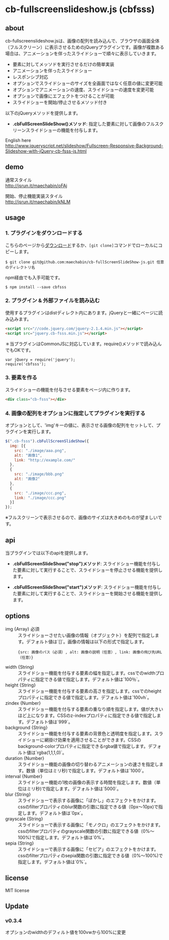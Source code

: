 # cb-fullscreenslideshow.js (cbfsss)

## about

cb-fullscreenslideshow.jsは、画像の配列を読み込んで、ブラウザの画面全体（フルスクリーン）に表示させるためのjQueryプラグインです。画像が複数ある場合は、アニメーションを伴ったスライドショーで順々に表示していきます。

- 要素に対してメッソドを実行させるだけの簡単実装
- アニメーションを伴ったスライドショー
- レスポンシブ対応
- オプションでスライドショーのサイズを全画面ではなく任意の値に変更可能
- オプションでアニメーションの速度、スライドショーの速度を変更可能
- オプションで画像にエフェクトをつけることが可能
- スライドショーを開始/停止させるメソッド付き

以下のjQueryメソッドを提供します。

- **.cbFullScreenSlideShow()メソッド**: 指定した要素に対して画像のフルスクリーンスライドショーの機能を付与します。

English here<br>
http://www.jqueryscript.net/slideshow/Fullscreen-Responsive-Background-Slideshow-with-jQuery-cb-fsss-js.html

## demo

通常スタイル<br>
http://jsrun.it/maechabin/oFAj

開始、停止機能実装スタイル<br>
http://jsrun.it/maechabin/kNLM

## usage

### 1. プラグインをダウンロードする

こちらのページから[ダウンロード](https://github.com/maechabin/cb-fullScreenSlideShow-js/archive/master.zip)するか、`[git clone]`コマンドでローカルにコピーします。

```
$ git clone git@github.com:maechabin/cb-fullScreenSlideShow-js.git 任意のディレクトリ名
```

npm経由でも入手可能です。
```
$ npm install --save cbfsss
```

### 2. プラグイン & 外部ファイルを読み込む

使用するプラグインはdistディレクト内にあります。jQueryと一緒にページに読み込みます。

```html
<script src="//code.jquery.com/jquery-2.1.4.min.js"></script>
<script src="jquery.cb-fsss.min.js"></script>
```

＊当プラグインはCommonJSに対応しています。require()メソッドで読み込んでもOKです。
```
var jQuery = require('jquery');
require('cbfsss');
```

### 3. 要素を作る

スライドショーの機能を付与させる要素をページ内に作ります。

```html
<div class="cb-fsss"></div>
```

### 4. 画像の配列をオプションに指定してプラグインを実行する

オプションとして、'img'キーの値に、表示させる画像の配列をセットして、プラグインを実行します。

```javascript
$(".cb-fsss").cbFullScreenSlideShow({
  img: [{
    src: "./image/aaa.png",
    alt: "画像1",
    link: "http://example.com/"
  },
  {
    src: "./image/bbb.png"
    alt: "画像2"
  },
  {
    src: "./image/ccc.png",
    link: "./image/ccc.png"
  }]
});
```

※フルスクリーンで表示させるので、画像のサイズは大きめのものが望ましいです。

## api

当プラグインでは以下のapiを提供します。

- **.cbFullScreenSlideShow("stop")メソッド**: スライドショー機能を付与した要素に対して実行することで、スライドショーを停止させる機能を提供します。

- **.cbFullScreenSlideShow("start")メソッド**: スライドショー機能を付与した要素に対して実行することで、スライドショーを開始させる機能を提供します。


## options

<dl>
<dt>img {Array} 必須</dt>
<dd>スライドショーさせたい画像の情報（オブジェクト）を配列で指定します。デフォルト値は`[]`。画像の情報は以下の形式で指定します。

```
{src: 画像のパス（必須）, alt: 画像の説明（任意）, link: 画像の飛び先URL（任意）}
```
</dd>

<dt>width {String}</dt>
<dd>スライドショー機能を付与する要素の幅を指定します。cssでのwidthプロパティに指定できる値で指定します。デフォルト値は`100％`。</dd>

<dt>height {String}</dt>
<dd>スライドショー機能を付与する要素の高さを指定します。cssでのheightプロパティに指定できる値で指定します。デフォルト値は`100vh`。</dd>

<dt>zindex {Number}</dt>
<dd>スライドショー機能を付与する要素の重なり順を指定します。値が大きいほど上になります。CSSのz-indexプロパティに指定できる値で指定します。デフォルト値は`999`。</dd>

<dt>background {String}</dt>
<dd>スライドショー機能を付与する要素の背景色と透明度を指定します。スライドショーに網掛け効果を適用させることができます。CSSのbackground-colorプロパティに指定できるrgba値で指定します。デフォルト値は`rgba(1,1,1,0)`。</dd>

<dt>duration {Number}</dt>
<dd>スライドショー機能の画像の切り替わるアニメーションの速さを指定します。数値（単位はミリ秒)で指定します。デフォルト値は`1000`。</dd>

<dt>interval {Number}</dt>
<dd>スライドショー機能の1枚の画像の表示する時間を指定します。数値（単位はミリ秒)で指定します。デフォルト値は`5000`。</dd>

<dt>blur {String}</dt>
<dd>スライドショーで表示する画像に「ぼかし」のエフェクトをかけます。cssのfilterプロパティのblur関数の引数に指定できる値（0px〜10px)で指定します。デフォルト値は`0px`。</dd>

<dt>grayscale {String}</dt>
<dd>スライドショーで表示する画像に「モノクロ」のエフェクトをかけます。cssのfilterプロパティのgrayscale関数の引数に指定できる値（0%〜100%)で指定します。デフォルト値は`0%`。</dd>

<dt>sepia {String}</dt>
<dd>スライドショーで表示する画像に「セピア」のエフェクトをかけます。cssのfilterプロパティのsepia関数の引数に指定できる値（0%〜100%)で指定します。デフォルト値は`0%`。</dd>

</dl>

## license
MIT license

## Update

### v0.3.4

オプションのwidthのデフィルト値を100vwから100%に変更
